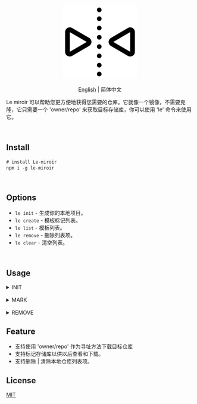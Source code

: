<p align="center">
<img height="200" src="./assets/mirror.png" alt="le-miroir">
</p>
<p align="center"> <a href="./README.md">English</a> | 简体中文</p>

Le miroir 可以帮助您更方便地获得您需要的仓库。它就像一个镜像，不需要克隆，它只需要一个 'owner/repo' 来获取目标存储库，你可以使用 'le' 命令来使用它。

<br>

## Install

```
# install Le-miroir
npm i -g le-miroir
```

<br>

## Options

- `le init` - 生成你的本地项目。
- `le create` - 模板标记列表。
- `le list` - 模板列表。
- `le remove` - 删除列表项。
- `le clear` - 清空列表。

<br>

## Usage

<details>
<summary>INIT</summary>

```js
// Method 1
// eg: le init inblossoms/Le-miroir mirror[local folder name]
le init owner/repo project-name

// Method 2
// eg: le init mirror[your mark template] inblossoms/Le-miroir
le init template-index-name project-name
```

</details>
<br>

<details>
<summary>MARK</summary>

```js
le mark

# ? Please mark your warehouse: <Template index name>
# ? Please enter the warehouse address: <owner/repo>
```

</details>
<br>
<details>
<summary>REMOVE</summary>

```js
le remove

# ? Remove the name of the repository you want to delete: <Template index name>
```

</details>

## Feature

- 支持使用 'owner/repo' 作为寻址方法下载目标仓库
- 支持标记存储库以供以后查看和下载。
- 支持删除 | 清除本地仓库列表项。

## License

[MIT](./license)
